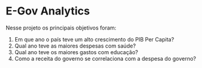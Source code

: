# E-Gov Analytics

Nesse projeto os principais objetivos foram:
1. Em que ano o país teve um alto crescimento do PIB Per Capita?
2. Qual ano teve as maiores despesas com saúde? 
3. Qual ano teve os maiores gastos com educação? 
4. Como a receita do governo se correlaciona com a despesa do governo?
